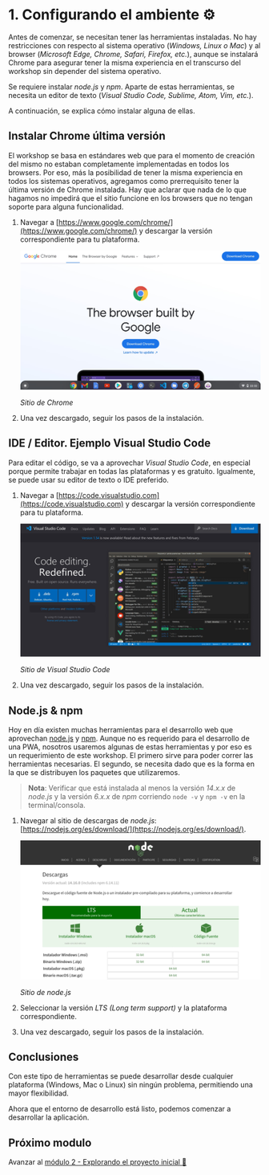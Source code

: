 # 1. Configurando el ambiente ⚙️

Antes de comenzar, se necesitan tener las herramientas instaladas. No hay restricciones con respecto al sistema operativo (_Windows, Linux o Mac_) y al browser (_Microsoft Edge, Chrome, Safari, Firefox, etc._), aunque se instalará Chrome para asegurar tener la misma experiencia en el transcurso del workshop sin depender del sistema operativo.

Se requiere instalar _node.js_ y _npm_. Aparte de estas herramientas, se necesita un editor de texto (_Visual Studio Code, Sublime, Atom, Vim, etc._).

A continuación, se explica cómo instalar alguna de ellas.

## Instalar Chrome última versión

El workshop se basa en estándares web que para el momento de creación del mismo no estaban completamente implementadas en todos los browsers. Por eso, más la posibilidad de tener la misma experiencia en todos los sistemas operativos, agregamos como prerrequisito tener la última versión de Chrome instalada. Hay que aclarar que nada de lo que hagamos no impedirá que el sitio funcione en los browsers que no tengan soporte para alguna funcionalidad.

1. Navegar a [https://www.google.com/chrome/](https://www.google.com/chrome/) y descargar la versión correspondiente para tu plataforma.

   ![Sitio de Chrome](./images/chrome.jpg "Sitio de Chrome")

   _Sitio de Chrome_

1. Una vez descargado, seguir los pasos de la instalación.

## IDE / Editor. Ejemplo Visual Studio Code

Para editar el código, se va a aprovechar _Visual Studio Code_, en especial porque permite trabajar en todas las plataformas y es gratuito. Igualmente, se puede usar su editor de texto o IDE preferido.

1. Navegar a [https://code.visualstudio.com](https://code.visualstudio.com) y descargar la versión correspondiente para tu plataforma.

   ![Sitio de Visual Studio Code](./images/vs-code.jpg "Sitio de Visual Studio Code")

   _Sitio de Visual Studio Code_

1. Una vez descargado, seguir los pasos de la instalación.

## Node.js & npm

Hoy en día existen muchas herramientas para el desarrollo web que aprovechan [node.js](https://nodejs.org) y [npm](https://www.npmjs.com). Aunque no es requerido para el desarrollo de una PWA, nosotros usaremos algunas de estas herramientas y por eso es un requerimiento de este workshop. El primero sirve para poder correr las herramientas necesarias. El segundo, se necesita dado que es la forma en la que se distribuyen los paquetes que utilizaremos.

> **Nota**: Verificar que está instalada al menos la versión _14.x.x_ de _node.js_ y la versión _6.x.x_ de _npm_ corriendo `node -v` y `npm -v` en la terminal/consola.

1. Navegar al sitio de descargas de _node.js_: [https://nodejs.org/es/download/](https://nodejs.org/es/download/).

   ![Sitio de node.js](./images/nodejs.jpg "Sitio de node.js")

   _Sitio de node.js_

1. Seleccionar la versión _LTS (Long term support)_ y la plataforma correspondiente.

1. Una vez descargado, seguir los pasos de la instalación.

## Conclusiones

Con este tipo de herramientas se puede desarrollar desde cualquier plataforma (Windows, Mac o Linux) sin ningún problema, permitiendo una mayor flexibilidad.

Ahora que el entorno de desarrollo está listo, podemos comenzar a desarrollar la aplicación.

## Próximo modulo

Avanzar al [módulo 2 - Explorando el proyecto inicial 🔎](../02-proyecto)

